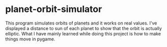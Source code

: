 # planet-orbit-simulator

This program simulates orbits of planets and it works on real values.
I've displayed a distance to sun of each planet to show that the orbit is actually elliptic.
What I have mainly learned while doing this project is how to make things move in pygame.
